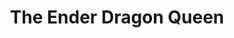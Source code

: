 ---
title: "The Ender Dragon Queen"
draft: false
category: "High Performance"
weight: 10

product:
  id: "ender-dragon-queen"
  name: "The Ender Dragon Queen"
  price: "84.00"

  customFields:
    - name: "RAM"
      type: "readonly"
      value: "20 GB"

    - name: "Storage"
      type: "readonly"
      value: "200GB"

  selectedPlan: "monthly-plan"

  availablePlans:
    - id: "monthly-plan"
      name: "Monthly Subscription"
      frequency: "monthly"
      interval: 1
      itemPrice: 84.00
---
